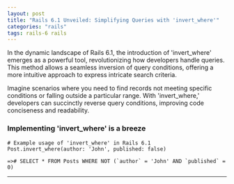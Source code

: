 ```yaml
---
layout: post
title: "Rails 6.1 Unveiled: Simplifying Queries with 'invert_where'"
categories: "rails"
tags: rails-6 rails
---
```


In the dynamic landscape of Rails 6.1, the introduction of 'invert_where' emerges as a powerful tool, revolutionizing how developers handle queries. This method allows a seamless inversion of query conditions, offering a more intuitive approach to express intricate search criteria.

Imagine scenarios where you need to find records not meeting specific conditions or falling outside a particular range. With 'invert_where,' developers can succinctly reverse query conditions, improving code conciseness and readability.

### Implementing 'invert_where' is a breeze

```
# Example usage of 'invert_where' in Rails 6.1
Post.invert_where(author: 'John', published: false)

=># SELECT * FROM Posts WHERE NOT (`author` = 'John' AND `published` = 0)
```

<hr>
